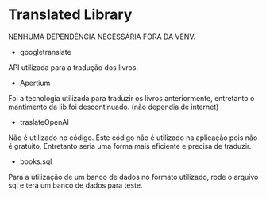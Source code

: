 # Translated Library

NENHUMA DEPENDÊNCIA NECESSÁRIA FORA DA VENV.

- googletranslate

API utilizada para a tradução dos livros.

- Apertium

Foi a tecnologia utilizada para traduzir os livros anteriormente,
entretanto o mantimento da lib foi descontinuado.
(não dependia de internet)

- traslateOpenAI

Não é utilizado no código.
Este código não é utilizado na aplicação pois não é gratuito,
Entretanto seria uma forma mais eficiente e precisa de traduzir.

- books.sql 

Para a utilização de um banco de dados no formato utilizado,
rode o arquivo sql e terá um banco de dados para teste.
